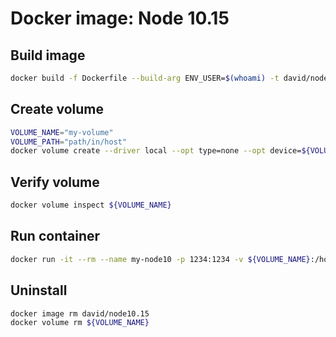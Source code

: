 # Docker image: Node 10.15

## Build image
```bash
docker build -f Dockerfile --build-arg ENV_USER=$(whoami) -t david/node10.25 .
```

## Create volume
```bash
VOLUME_NAME="my-volume"
VOLUME_PATH="path/in/host"
docker volume create --driver local --opt type=none --opt device=${VOLUME_PATH} --opt o=bind ${VOLUME_NAME}
```

## Verify volume
```bash
docker volume inspect ${VOLUME_NAME}
```

## Run container
```bash
docker run -it --rm --name my-node10 -p 1234:1234 -v ${VOLUME_NAME}:/home/$(whoami)/vol david/node10.15 /bin/sh
```

## Uninstall
```bash
docker image rm david/node10.15
docker volume rm ${VOLUME_NAME}
```
